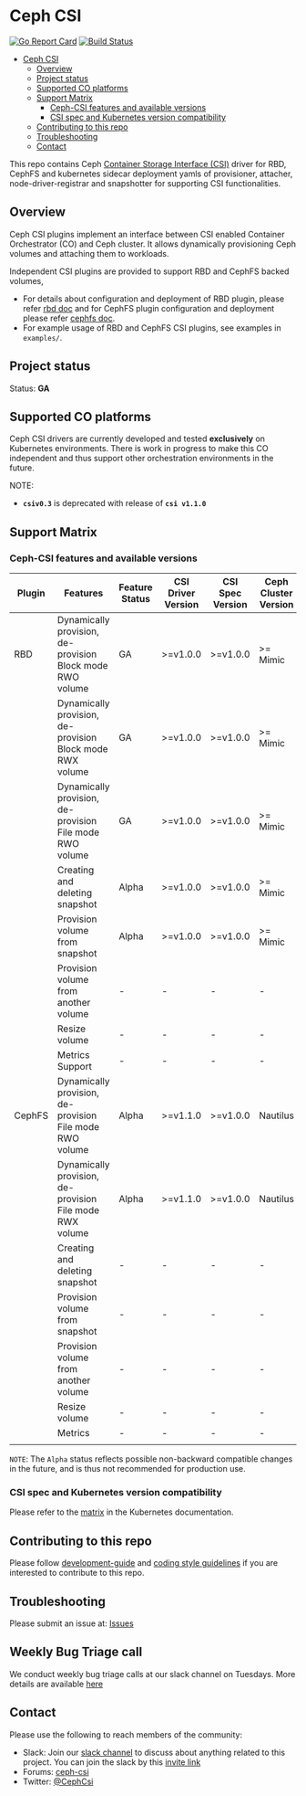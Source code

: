 # Ceph CSI

[![Go Report
Card](https://goreportcard.com/badge/github.com/ceph/ceph-csi)](https://goreportcard.com/report/github.com/ceph/ceph-csi)
[![Build
Status](https://travis-ci.org/ceph/ceph-csi.svg?branch=master)](https://travis-ci.org/ceph/ceph-csi)

- [Ceph CSI](#Ceph-CSI)
  - [Overview](#Overview)
  - [Project status](#Project-status)
  - [Supported CO platforms](#Supported-CO-platforms)
  - [Support Matrix](#Support-Matrix)
    - [Ceph-CSI features and available versions](#Ceph-CSI-features-and-available-versions)
    - [CSI spec and Kubernetes version compatibility](#CSI-spec-and-Kubernetes-version-compatibility)
  - [Contributing to this repo](#Contributing-to-this-repo)
  - [Troubleshooting](#Troubleshooting)
  - [Contact](#Contact)

This repo contains Ceph
[Container Storage Interface (CSI)](https://github.com/container-storage-interface/)
driver for RBD, CephFS and kubernetes sidecar deployment yamls of provisioner,
attacher, node-driver-registrar and snapshotter for supporting CSI functionalities.

## Overview

Ceph CSI plugins implement an interface between CSI enabled Container Orchestrator
(CO) and Ceph cluster. It allows dynamically provisioning Ceph volumes and
attaching them to workloads.

Independent CSI plugins are provided to support RBD and CephFS backed volumes,

- For details about configuration and deployment of RBD plugin, please refer
  [rbd doc](https://github.com/ceph/ceph-csi/blob/master/docs/deploy-rbd.md) and
  for CephFS plugin configuration and deployment please
  refer [cephfs doc](https://github.com/ceph/ceph-csi/blob/master/docs/deploy-cephfs.md).
- For example usage of RBD and CephFS CSI plugins, see examples in `examples/`.

## Project status

Status: **GA**

## Supported CO platforms

Ceph CSI drivers are currently developed and tested **exclusively** on Kubernetes
environments. There is work in progress to make this CO independent and thus
support other orchestration environments in the future.

NOTE:

- **`csiv0.3`** is deprecated with release of **`csi v1.1.0`**

## Support Matrix

### Ceph-CSI features and available versions

| Plugin | Features                                                  | Feature Status | CSI Driver Version | CSI Spec Version | Ceph Cluster Version | Kubernetes Version |
|--------|-----------------------------------------------------------|----------------|--------------------|------------------|----------------------|--------------------|
| RBD    | Dynamically provision, de-provision Block mode RWO volume | GA             | >=v1.0.0           | >=v1.0.0         | >= Mimic             | >= v13.0.0         |
|        | Dynamically provision, de-provision Block mode RWX volume | GA             | >=v1.0.0           | >=v1.0.0         | >= Mimic             | >= v13.0.0         |
|        | Dynamically provision, de-provision File mode RWO volume  | GA             | >=v1.0.0           | >=v1.0.0         | >= Mimic             | >= v13.0.0         |
|        | Creating and deleting snapshot                            | Alpha          | >=v1.0.0           | >=v1.0.0         | >= Mimic             | >= v13.0.0         |
|        | Provision volume from snapshot                            | Alpha          | >=v1.0.0           | >=v1.0.0         | >= Mimic             | >= v13.0.0         |
|        | Provision volume from another volume                      | -              | -                  | -                | -                    | -                  |
|        | Resize volume                                             | -              | -                  | -                | -                    | -                  |
|        | Metrics Support                                           | -              | -                  | -                | -                    | -                  |
| CephFS | Dynamically provision, de-provision File mode RWO volume  | Alpha          | >=v1.1.0           | >=v1.0.0         | Nautilus             | >=v13.0.0          |
|        | Dynamically provision, de-provision File mode RWX volume  | Alpha          | >=v1.1.0           | >=v1.0.0         | Nautilus             | >=v13.0.0          |
|        | Creating and deleting snapshot                            | -              | -                  | -                | -                    | -                  |
|        | Provision volume from snapshot                            | -              | -                  | -                | -                    | -                  |
|        | Provision volume from another volume                      | -              | -                  | -                | -                    | -                  |
|        | Resize volume                                             | -              | -                  | -                | -                    | -                  |
|        | Metrics                                                   | -              | -                  | -                | -                    | -                  |
|        |                                                           |                |                    |                  |                      |                    |

`NOTE`: The `Alpha` status reflects possible non-backward
compatible changes in the future, and is thus not recommended
for production use.

### CSI spec and Kubernetes version compatibility

Please refer to the [matrix](https://kubernetes-csi.github.io/docs/#kubernetes-releases)
in the Kubernetes documentation.

## Contributing to this repo

Please follow [development-guide](<https://github.com/ceph/ceph-csi/tree/master/docs/development-guide.md>)
and [coding style guidelines](<https://github.com/ceph/ceph-csi/tree/master/docs/coding.md>)
if you are interested to contribute to this repo.

## Troubleshooting

Please submit an issue at: [Issues](https://github.com/ceph/ceph-csi/issues)

## Weekly Bug Triage call

We conduct weekly bug triage calls at our slack channel on Tuesdays.
More details are available [here](https://github.com/ceph/ceph-csi/issues/463)

## Contact

Please use the following to reach members of the community:

- Slack: Join our [slack channel](https://cephcsi.slack.com) to discuss
  about anything related to this project. You can join the slack by
  this [invite link](https://bit.ly/2MeS4KY )
- Forums: [ceph-csi](https://groups.google.com/forum/#!forum/ceph-csi)
- Twitter: [@CephCsi](https://twitter.com/CephCsi)
